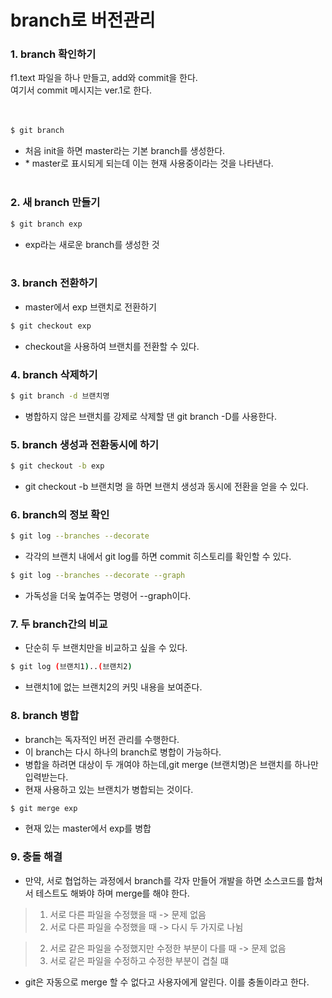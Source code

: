 # branch로 버전관리
### 1. branch 확인하기
f1.text 파일을 하나 만들고, add와 commit을 한다.  
여기서 commit 메시지는 ver.1로 한다.  
<br></br>

```bash
$ git branch
```
- 처음 init을 하면 master라는 기본 branch를 생성한다.
- \* master로 표시되게 되는데 이는 현재 사용중이라는 것을 나타낸다.
<br></br>

### 2. 새 branch 만들기
```bash
$ git branch exp
```
- exp라는 새로운 branch를 생성한 것
<br></br>

### 3. branch 전환하기
- master에서 exp 브랜치로 전환하기
```bash
$ git checkout exp
```
- checkout을 사용하여 브랜치를 전환할 수 있다.

### 4. branch 삭제하기
```bash
$ git branch -d 브랜치명
```
- 병합하지 않은 브랜치를 강제로 삭제할 댄 git branch -D를 사용한다.

### 5. branch 생성과 전환동시에 하기
```bash
$ git checkout -b exp
```
- git checkout -b 브랜치명 을 하면 브랜치 생성과 동시에 전환을 얻을 수 있다.

### 6. branch의 정보 확인
```bash
$ git log --branches --decorate
```
- 각각의 브랜치 내에서  git log를 하면 commit 히스토리를 확인할 수 있다.

```bash
$ git log --branches --decorate --graph
```
- 가독성을 더욱 높여주는 명령어 --graph이다.

### 7. 두 branch간의 비교
- 단순히 두 브랜치만을 비교하고 싶을 수 있다.
```bash
$ git log (브랜치1)..(브랜치2)
```
- 브랜치1에 없는 브랜치2의 커밋 내용을 보여준다.

### 8. branch 병합
- branch는 독자적인 버전 관리를 수행한다.
- 이 branch는 다시 하나의 branch로 병합이 가능하다.
- 병합을 하려면 대상이 두 개여야 하는데,git merge (브랜치명)은 브랜치를 하나만 입력받는다.
- 현재 사용하고 있는 브랜치가 병합되는 것이다.

```bash
$ git merge exp
```
- 현재 있는 master에서 exp를 병합

### 9. 충돌 해결
- 만약, 서로 협업하는 과정에서 branch를 각자 만들어 개발을 하면 소스코드를 합쳐서 테스트도 해봐야 하며 merge를 해야 한다.


> 1. 서로 다른 파일을 수정했을 때 -> 문제 없음
> 2. 서로 다른 파일을 수정했을 때 -> 다시 두 가지로 나뉨

> 2. 서로 같은 파일을 수정했지만 수정한 부분이 다를 때 -> 문제 없음  
> 2. 서로 같은 파일을 수정하고 수정한 부분이 겹칠 떄

- git은 자동으로 merge 할 수 없다고 사용자에게 알린다. 이를 충돌이라고 한다.